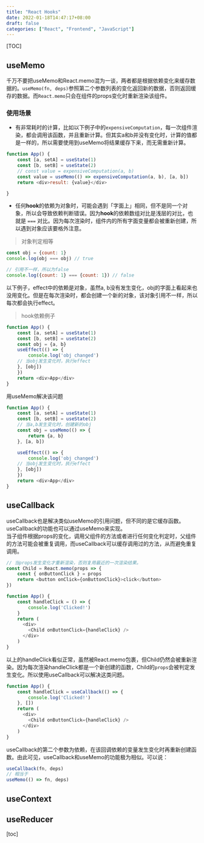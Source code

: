 ```yaml
---
title: "React Hooks"
date: 2022-01-18T14:47:17+08:00
draft: false
categories: ["React", "Frontend", "JavaScript"]
---
```


[TOC]

## useMemo

千万不要把useMemo和React.memo混为一谈，两者都是根据依赖变化来缓存数据的。`useMemo(fn, deps)`参照第二个参数列表的变化返回新的数据，否则返回缓存的数据。而`React.memo`只会在组件的props变化时重新渲染该组件。

### 使用场景
- 有非常耗时的计算，比如以下例子中的`expensiveComputation`，每一次组件渲染，都会调用该函数，并且重新计算。但其实a和b并没有变化时，计算的值都是一样的，所以需要使用到useMemo将结果缓存下来，而无需重新计算。
```js
function App() {
    const [a, setA] = useState(1)
    const [b, setB] = useState(2)
    // const value = expensiveComputation(a, b)
    const value = useMemo(() => expensiveComputation(a, b), [a, b])
    return <div>result: {value}</div>

}
```
- 任何**hook**的依赖为对象时，可能会遇到「字面上」相同，但不是同一个对象，所以会导致依赖判断错误。因为**hook**的依赖数组对比是浅层的对比，也就是 `===` 对比。因为每次渲染时，组件内的所有字面变量都会被重新创建，所以遇到对象应该要格外注意。
> 对象判定相等
```js
const obj = {count: 1}
console.log(obj === obj) // true

// 引用不一样，所以为false
console.log({count: 1} === {count: 1}) // false
```


以下例子，effect中的依赖是对象，虽然a, b没有发生变化，obj的字面上看起来也没用变化。但是在每次渲染时，都会创建一个新的对象，该对象引用不一样，所以每次都会执行effect。
> hook依赖例子
```js
function App() {
    const [a, setA] = useState(1)
    const [b, setB] = useState(2)
    const obj = {a, b}
    useEffect(() => {
        console.log('obj changed')
    // 当obj发生变化时，执行effect
    }, [obj])
    })
    return <div>App</div>
}
```
用useMemo解决该问题
```js
function App() {
    const [a, setA] = useState(1)
    const [b, setB] = useState(2)
    // 当a,b发生变化时，创建新的obj
    const obj = useMemo(() => {
        return {a, b}
    }, [a, b])

    useEffect(() => {
        console.log('obj changed')
    // 当obj发生变化时，执行effect
    }, [obj])
    })
    return <div>App</div>
}
```


## useCallback

useCallback也是解决类似useMemo的引用问题，但不同的是它缓存函数。useCallback的功能也可以通过useMemo来实现。\
当子组件根据props的变化，调用父组件的方法或者进行任何变化判定时，父组件的方法可能会被重复调用，而useCallback可以缓存调用过的方法，从而避免重复调用。
```js
// 当props发生变化才重新渲染，否则复用最近的一次渲染结果。
const Child = React.memo(props => {
    const { onButtonClick } = props
    return <button onClick={onButtonClick}>click</button>
})

function App() {
    const handleClick = () => {
        console.log('Clicked!')
    }
    return (
      <div>
        <Child onButtonClick={handleClick} />
      </div>
    )
}
```
以上的handleClick看似正常，虽然被React.memo包裹，但Child仍然会被重新渲染。因为每次渲染handleClick都是一个新创建的函数，Child的`props`会被判定发生变化。所以使用useCallback可以解决这类问题。
```js
function App() {
    const handleClick = useCallback(() => {
        console.log('Clicked!')
    }, [])
    return (
      <div>
        <Child onButtonClick={handleClick} />
      </div>
    )
}
```
useCallback的第二个参数为依赖，在该回调依赖的变量发生变化时再重新创建函数。由此可见，useCallback和useMemo的功能极为相似。可以说：
```js
useCallback(fn, deps)
// 相当于
useMemo(() => fn, deps)
```

## useContext


## useReducer


[toc]